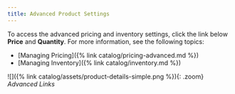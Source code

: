 ```yaml
---
title: Advanced Product Settings
---
```


To access the advanced pricing and inventory settings, click the link below **Price** and **Quantity**. For more information, see the following topics:

- [Managing Pricing]({% link catalog/pricing-advanced.md %})
- [Managing Inventory]({% link catalog/inventory.md %})

![]({% link catalog/assets/product-details-simple.png %}){: .zoom}
_Advanced Links_

